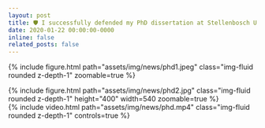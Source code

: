 ```yaml
---
layout: post
title: 🛡️ I successfully defended my PhD dissertation at Stellenbosch University
date: 2020-01-22 00:00:00-0000
inline: false
related_posts: false
---
```


{% include figure.html path="assets/img/news/phd1.jpeg" class="img-fluid rounded z-depth-1" zoomable=true %}

<div class="row mt-3">
    <div class="col-sm mt-3 mt-md-0">
        {% include figure.html path="assets/img/news/phd2.jpg" class="img-fluid rounded z-depth-1" height="400" width=540 zoomable=true %}
    </div>
    <div class="col-sm mt-3 mt-md-0">
        {% include video.html path="assets/img/news/phd.mp4" class="img-fluid rounded z-depth-1" controls=true %}
    </div>
</div>
